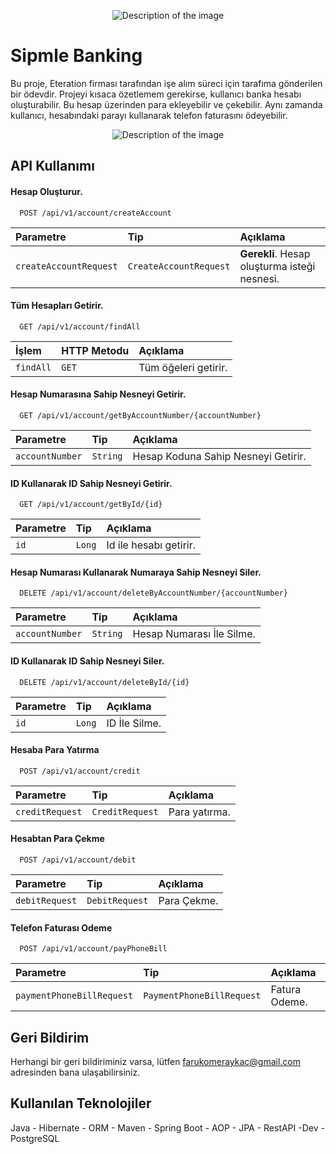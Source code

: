 <p align="center">
  <img src="https://gelecegiyazanlar.turkcell.com.tr/sites/default/files/etkinlik/etkinlik_resmi/2020-12/image-eteration-logo-dark_0.png" alt="Description of the image">
</p>

    
# Sipmle Banking

Bu proje, Eteration firması tarafından işe alım süreci için tarafıma gönderilen bir ödevdir. Projeyi kısaca özetlemem gerekirse, kullanıcı banka hesabı oluşturabilir. Bu hesap üzerinden para ekleyebilir ve çekebilir. Aynı zamanda kullanıcı, hesabındaki parayı kullanarak telefon faturasını ödeyebilir.

<p align="center">
  <img src="https://img.freepik.com/premium-vector/bank-building-money-bank-financing-money-exchange-financial-services-atm-giving-out-money_625536-194.jpg" alt="Description of the image">
</p>




## API Kullanımı

#### Hesap Oluşturur.

```http
  POST /api/v1/account/createAccount
```

| Parametre | Tip     | Açıklama                |
| :-------- | :------- | :------------------------- |
| `createAccountRequest` | `CreateAccountRequest` | **Gerekli**. Hesap oluşturma isteği nesnesi. |

#### Tüm Hesapları Getirir.

```http
  GET /api/v1/account/findAll
```

| İşlem | HTTP Metodu     | Açıklama                       |
| :-------- | :------- | :-------------------------------- |
| `findAll`      | `GET` | Tüm öğeleri getirir. |

#### Hesap Numarasına Sahip Nesneyi Getirir.

```http
  GET /api/v1/account/getByAccountNumber/{accountNumber}
```

| Parametre | Tip     | Açıklama                |
| :-------- | :------- | :------------------------- |
| `accountNumber` | `String` | Hesap Koduna Sahip Nesneyi Getirir. |

#### ID Kullanarak ID Sahip Nesneyi Getirir.

```http
  GET /api/v1/account/getById/{id}
```

| Parametre | Tip     | Açıklama                |
| :-------- | :------- | :------------------------- |
| `id` | `Long` |  Id ile hesabı getirir. |

#### Hesap Numarası Kullanarak Numaraya Sahip Nesneyi Siler.

```http
  DELETE /api/v1/account/deleteByAccountNumber/{accountNumber}
```

| Parametre | Tip     | Açıklama                |
| :-------- | :------- | :------------------------- |
| `accountNumber` | `String` |  Hesap Numarası İle Silme. |

#### ID Kullanarak ID Sahip Nesneyi Siler.

```http
  DELETE /api/v1/account/deleteById/{id}
```

| Parametre | Tip     | Açıklama                |
| :-------- | :------- | :------------------------- |
| `id` | `Long` |  ID İle Silme. |

#### Hesaba Para Yatırma

```http
  POST /api/v1/account/credit
```

| Parametre | Tip     | Açıklama                |
| :-------- | :------- | :------------------------- |
| `creditRequest` | `CreditRequest` |  Para yatırma. |

#### Hesabtan Para Çekme

```http
  POST /api/v1/account/debit
```

| Parametre | Tip     | Açıklama                |
| :-------- | :------- | :------------------------- |
| `debitRequest` | `DebitRequest` |  Para Çekme. |

#### Telefon Faturası Odeme

```http
  POST /api/v1/account/payPhoneBill
```

| Parametre | Tip     | Açıklama                |
| :-------- | :------- | :------------------------- |
| `paymentPhoneBillRequest` | `PaymentPhoneBillRequest` |  Fatura Odeme. |


  
## Geri Bildirim

Herhangi bir geri bildiriminiz varsa, lütfen farukomeraykac@gmail.com adresinden bana ulaşabilirsiniz.

  
## Kullanılan Teknolojiler

 Java - Hibernate - ORM - Maven - Spring Boot - AOP - JPA - RestAPI -Dev - PostgreSQL



  

